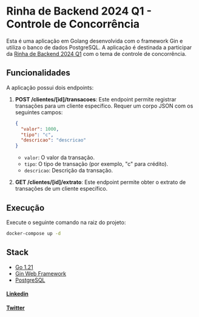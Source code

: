 # Rinha de Backend 2024 Q1 - Controle de Concorrência

Esta é uma aplicação em Golang desenvolvida com o framework Gin e utiliza o banco de dados PostgreSQL. A aplicação é destinada a participar da [Rinha de Backend 2024 Q1](https://github.com/zanfranceschi/rinha-de-backend-2024-q1) com o tema de controle de concorrência.

## Funcionalidades

A aplicação possui dois endpoints:

1. **POST /clientes/[id]/transacoes**: Este endpoint permite registrar transações para um cliente específico. Requer um corpo JSON com os seguintes campos:

   ```json
   {
     "valor": 1000,
     "tipo": "c",
     "descricao": "descricao"
   }
   ```

   - `valor`: O valor da transação.
   - `tipo`: O tipo de transação (por exemplo, "c" para crédito).
   - `descricao`: Descrição da transação.

2. **GET /clientes/[id]/extrato**: Este endpoint permite obter o extrato de transações de um cliente específico.

## Execução

Execute o seguinte comando na raiz do projeto:

```bash
docker-compose up -d
```

## Stack

- [Go 1.21](https://go.dev/)
- [Gin Web Framework](https://github.com/gin-gonic/gin)
- [PostgreSQL](https://www.postgresql.org/)

#### [Linkedin](https://br.linkedin.com/in/isadora-souza?original_referer=https%3A%2F%2Fwww.google.com%2F)

#### [Twitter](https://twitter.com/isadoraamsouza)

```

```
